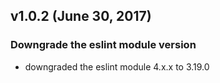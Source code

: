 ## v1.0.2 (June 30, 2017)

### Downgrade the eslint module version
- downgraded the eslint module 4.x.x to 3.19.0